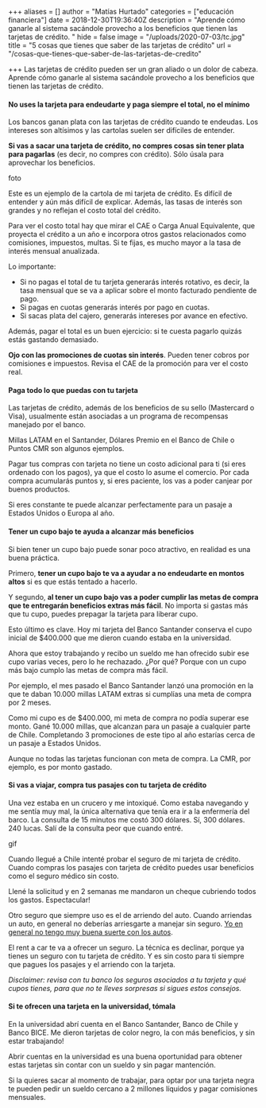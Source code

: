 +++
aliases = []
author = "Matías Hurtado"
categories = ["educación financiera"]
date = 2018-12-30T19:36:40Z
description = "Aprende cómo ganarle al sistema sacándole provecho a los beneficios que tienen las tarjetas de crédito. "
hide = false
image = "/uploads/2020-07-03/tc.jpg"
title = "5 cosas que tienes que saber de las tarjetas de crédito"
url = "/cosas-que-tienes-que-saber-de-las-tarjetas-de-credito"

+++
Las tarjetas de crédito pueden ser un gran aliado o un dolor de cabeza. Aprende cómo ganarle al sistema sacándole provecho a los beneficios que tienen las tarjetas de crédito.

#### No uses la tarjeta para endeudarte y paga siempre el total, no el mínimo

Los bancos ganan plata con las tarjetas de crédito cuando te endeudas. Los intereses son altísimos y las cartolas suelen ser difíciles de entender.

**Si vas a sacar una tarjeta de crédito, no compres cosas sin tener plata para pagarlas** (es decir, no compres con crédito). Sólo úsala para aprovechar los beneficios.

foto

Este es un ejemplo de la cartola de mi tarjeta de crédito. Es difícil de entender y aún más difícil de explicar. Además, las tasas de interés son grandes y no reflejan el costo total del crédito.

Para ver el costo total hay que mirar el CAE o Carga Anual Equivalente, que proyecta el crédito a un año e incorpora otros gastos relacionados como comisiones, impuestos, multas. Si te fijas, es mucho mayor a la tasa de interés mensual anualizada.

Lo importante:

* Si no pagas el total de tu tarjeta generarás interés rotativo, es decir, la tasa mensual que se va a aplicar sobre el monto facturado pendiente de pago.
* Si pagas en cuotas generarás interés por pago en cuotas.
* Si sacas plata del cajero, generarás intereses por avance en efectivo.

Además, pagar el total es un buen ejercicio: si te cuesta pagarlo quizás estás gastando demasiado.

**Ojo con las promociones de cuotas sin interés**. Pueden tener cobros por comisiones e impuestos. Revisa el CAE de la promoción para ver el costo real.

#### Paga todo lo que puedas con tu tarjeta

Las tarjetas de crédito, además de los beneficios de su sello (Mastercard o Visa), usualmente están asociadas a un programa de recompensas manejado por el banco.

Millas LATAM en el Santander, Dólares Premio en el Banco de Chile o Puntos CMR son algunos ejemplos.

Pagar tus compras con tarjeta no tiene un costo adicional para ti (si eres ordenado con los pagos), ya que el costo lo asume el comercio. Por cada compra acumularás puntos y, si eres paciente, los vas a poder canjear por buenos productos.

Si eres constante te puede alcanzar perfectamente para un pasaje a Estados Unidos o Europa al año.

#### Tener un cupo bajo te ayuda a alcanzar más beneficios

Si bien tener un cupo bajo puede sonar poco atractivo, en realidad es una buena práctica.

Primero, **tener un cupo bajo te va a ayudar a no endeudarte en montos altos** si es que estás tentado a hacerlo.

Y segundo, **al tener un cupo bajo vas a poder cumplir las metas de compra que te entregarán beneficios extras más fácil**. No importa si gastas más que tu cupo, puedes prepagar la tarjeta para liberar cupo.

Esto último es clave. Hoy mi tarjeta del Banco Santander conserva el cupo inicial de $400.000 que me dieron cuando estaba en la universidad.

Ahora que estoy trabajando y recibo un sueldo me han ofrecido subir ese cupo varias veces, pero lo he rechazado. ¿Por qué? Porque con un cupo más bajo cumplo las metas de compra más fácil.

Por ejemplo, el mes pasado el Banco Santander lanzó una promoción en la que te daban 10.000 millas LATAM extras si cumplías una meta de compra por 2 meses.

Como mi cupo es de $400.000, mi meta de compra no podía superar ese monto. Gané 10.000 millas, que alcanzan para un pasaje a cualquier parte de Chile. Completando 3 promociones de este tipo al año estarías cerca de un pasaje a Estados Unidos.

Aunque no todas las tarjetas funcionan con meta de compra. La CMR, por ejemplo, es por monto gastado.

#### Si vas a viajar, compra tus pasajes con tu tarjeta de crédito

Una vez estaba en un crucero y me intoxiqué. Como estaba navegando y me sentía muy mal, la única alternativa que tenía era ir a la enfermería del barco. La consulta de 15 minutos me costó 300 dólares. Sí, 300 dólares. 240 lucas. Salí de la consulta peor que cuando entré.

gif

Cuando llegué a Chile intenté probar el seguro de mi tarjeta de crédito. Cuando compras los pasajes con tarjeta de crédito puedes usar beneficios como el seguro médico sin costo.

Llené la solicitud y en 2 semanas me mandaron un cheque cubriendo todos los gastos. Espectacular!

Otro seguro que siempre uso es el de arriendo del auto. Cuando arriendas un auto, en general no deberías arriesgarte a manejar sin seguro. [Yo en general no tengo muy buena suerte con los autos](https://edu.fintual.cl/auto-o-uber/).

El rent a car te va a ofrecer un seguro. La técnica es declinar, porque ya tienes un seguro con tu tarjeta de crédito. Y es sin costo para ti siempre que pagues los pasajes y el arriendo con la tarjeta.

_Disclaimer: revisa con tu banco los seguros asociados a tu tarjeta y qué cupos tienes, para que no te lleves sorpresas si sigues estos consejos._

#### Si te ofrecen una tarjeta en la universidad, tómala

En la universidad abrí cuenta en el Banco Santander, Banco de Chile y Banco BICE. Me dieron tarjetas de color negro, la con más beneficios, y sin estar trabajando!

Abrir cuentas en la universidad es una buena oportunidad para obtener estas tarjetas sin contar con un sueldo y sin pagar mantención.

Si la quieres sacar al momento de trabajar, para optar por una tarjeta negra te pueden pedir un sueldo cercano a 2 millones líquidos y pagar comisiones mensuales.